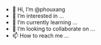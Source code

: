 - 👋 Hi, I’m @phouxang
- 👀 I’m interested in ...
- 🌱 I’m currently learning ...
- 💞️ I’m looking to collaborate on ...
- 📫 How to reach me ...

<!---
phouxang/phouxang is a ✨ special ✨ repository because its `README.md` (this file) appears on your GitHub profile.
You can click the Preview link to take a look at your changes.
--->
